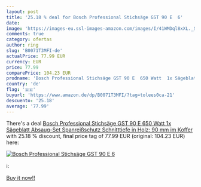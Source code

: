 ```yaml
---
layout: post
title: '25.18 % deal for Bosch Professional Stichsäge GST 90 E  6'
date: 
image: 'https://images-eu.ssl-images-amazon.com/images/I/41WMDql8xXL._SL200_.jpg'
comments: true
category: ofertas
author: ring
slug: 'B0071T3MFI-de'
actualPrice: 77.99 EUR
currency: EUR
price: 77.99
comparePrice: 104.23 EUR
prodname: 'Bosch Professional Stichsäge GST 90 E  650 Watt  1x Sägeblatt  Absaug-Set  Spanreißschutz  Schnitttiefe in Holz: 90 mm  im Koffer '
country: 'de'
flag: '🇩🇪'
buyurl: 'https://www.amazon.de/dp/B0071T3MFI/?tag=tolees0ca-21'
descuento: '25.18'
average: '77.99'
---
```


There's a deal [Bosch Professional Stichsäge GST 90 E  650 Watt  1x Sägeblatt  Absaug-Set  Spanreißschutz  Schnitttiefe in Holz: 90 mm  im Koffer ](https://www.amazon.de/dp/B0071T3MFI/?tag=tolees0ca-21)  with  25.18 % discount, final price tag of  77.99 EUR (original: 104.23 EUR) here:

[![Bosch Professional Stichsäge GST 90 E  6](https://images-eu.ssl-images-amazon.com/images/I/41WMDql8xXL._SL200_.jpg)](https://www.amazon.de/dp/B0071T3MFI/?tag=tolees0ca-21)

ℹ️:


[Buy it now!!](https://www.amazon.de/dp/B0071T3MFI/?tag=tolees0ca-21)
